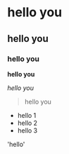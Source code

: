 # hello you
## hello you 
### hello you


**hello you**

*hello you*
>hello you
- hello 1
- hello 2
- hello 3

'hello'
